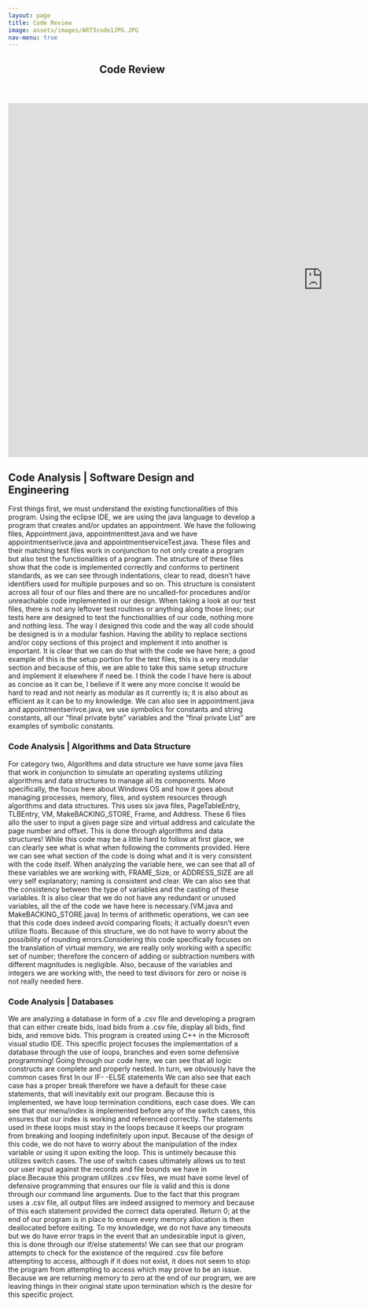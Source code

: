```yaml
---
layout: page
title: Code Review
image: assets/images/ART3code1JPG.JPG
nav-menu: true
---
```


<!-- Main -->
<div id="main" class="alt">

<!-- One -->
<section id="one">
	<div class="inner">
		<header class="major">
			<h1>Code Review</h1>
		</header>

<!-- Content -->
		
<iframe width="1280" height="720" src="https://www.youtube.com/embed/5lt3GDEAQVY" title="YouTube video player" frameborder="0" allow="accelerometer; autoplay; clipboard-write; encrypted-media; gyroscope; picture-in-picture" allowfullscreen></iframe>
		
<h2 id="content">Code Analysis | Software Design and Engineering</h2>
<p>First things first, we must understand the existing functionalities of this program. Using the eclipse IDE, we are using the java language to develop a program that creates and/or updates an appointment. We have the following files, Appointment.java, appointmenttest.java and we have appointmentserivce.java and appointmentserviceTest.java. These files and their matching test files work in conjunction to not only create a program but also test the functionalities of a program. The structure of these files show that the code is implemented correctly and conforms to pertinent standards, as we can see through indentations, clear to read, doesn’t have identifiers used for multiple purposes and so on. This structure is consistent across all four of our files and there are no uncalled-for procedures and/or unreachable code implemented in our design. When taking a look at our test files, there is not any leftover test routines or anything along those lines; our tests here are designed to test the functionalities of our code, nothing more and nothing less. The way I designed this code and the way all code should be designed is in a modular fashion. Having the ability to replace sections and/or copy sections of this project and implement it into another is important. It is clear that we can do that with the code we have here; a good example of this is the setup portion for the test files, this is a very modular section and because of this, we are able to take this same setup structure and implement it elsewhere if need be. I think the code I have here is about as concise as it can be, I believe if it were any more concise it would be hard to read and not nearly as modular as it currently is; it is also about as efficient as it can be to my knowledge. We can also see in appointment.java and appointmentserivce.java, we use symbolics for constants and string constants, all our “final private byte” variables and the “final private List”  are examples of symbolic constants.</p>
		
<div class="row">
	<div class="6u 12u$(small)">
		<h3>Code Analysis | Algorithms and Data Structure</h3>
		<p>For category two, Algorithms and data structure we have some java files that work in conjunction to simulate an operating systems utilizing algorithms and data structures to manage all its components. More specifically, the focus here about Windows OS and how it goes about managing processes, memory, files, and system resources through algorithms and data structures. This uses six java files, PageTableEntry, TLBEntry, VM, MakeBACKING_STORE, Frame, and Address. These 6 files allo the user to input a given page size and virtual address and calculate the page number and offset. This is done through algorithms and data structures! While this code may be a little hard to follow at first glace, we can clearly see what is what when following the comments provided. Here we can see what section of the code is doing what and it is very consistent with the code itself. When analyzing the variable here, we can see that all of these variables we are working with, FRAME_Size, or ADDRESS_SIZE are all very self explanatory; naming is consistent and clear. We can also see that the consistency between the type of variables and the casting of these variables. It is also clear that we do not have any redundant or unused variables, all the of the code we have here is necessary.(VM.java and MakeBACKING_STORE.java) In terms of arithmetic operations, we can see that this code does indeed avoid comparing floats; it actually doesn’t even utilize floats. Because of this structure, we do not have to worry about the possibility of rounding errors.Considering this code specifically focuses on the translation of virtual memory, we are really only working with a specific set of number;  therefore the concern of adding or subtraction numbers with different magnitudes is negligible. Also, because of the variables and integers we are working with, the need to test divisors for zero or noise is not really needed here.</p>
	</div>
	<div class="6u$ 12u$(small)">
		<h3>Code Analysis | Databases</h3>
		<p>We are analyzing a database in form of a .csv file and developing a program that can either create bids, load bids from a .csv file, display all bids, find bids, and remove bids. This program is created using C++ in the Microsoft visual studio IDE. This specific project focuses the implementation of a database through the use of loops, branches and even some defensive programming! Going through our code here, we can see that all logic constructs are complete and properly nested. In turn, we obviously have the common cases first In our IF- -ELSE statements   We can also see that each case has a proper break therefore we have a default for these case statements, that will inevitably exit our program. Because this is implemented, we have loop termination conditions, each case does.  We can see that our menu/index is implemented before any of the switch cases, this ensures that our index is working and referenced correctly. The statements used in these loops must stay in the loops because it keeps our program from breaking and looping indefinitely upon input.  Because of the design of this code, we do not have to worry about the manipulation of the index variable or using it upon exiting the loop. This is untimely because this utilizes switch cases. The use of switch cases ultimately allows us to test our user input against the records and file bounds we have in place.Because this program utilizes .csv files, we must have some level of defensive programming that ensures our file is valid and this is done through our command line arguments. Due to the fact that this program uses a .csv file, all output files are indeed assigned to memory and because of this each statement provided the correct data operated. Return 0; at the end of our program is in place to ensure every memory allocation is then deallocated before exiting. To my knowledge, we do not have any timeouts but we do have error traps in the event that an undesirable input is given, this is done through our if/else statements! We can see that our program attempts to check for the existence of the required .csv file before attempting to access, although if it does not exist, it does not seem to stop the program from attempting to access which may prove to be an issue. Because we are returning memory to zero at the end of our program, we are leaving things in their original state upon termination which is the desire for this specific project.</p>
